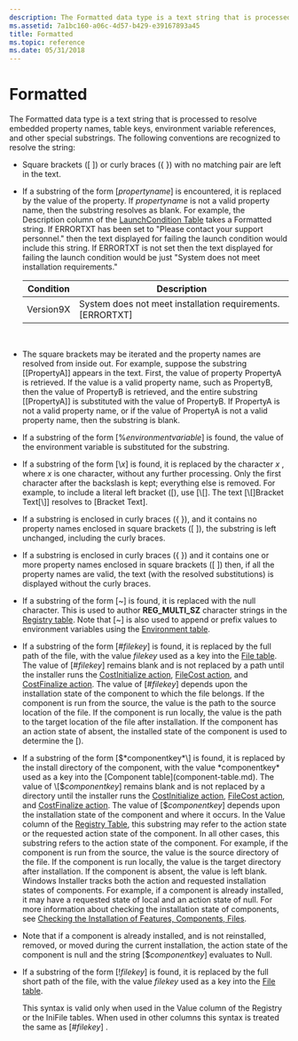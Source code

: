 ```yaml
---
description: The Formatted data type is a text string that is processed to resolve embedded property names, table keys, environment variable references, and other special substrings.
ms.assetid: 7a1bc160-a06c-4d57-b429-e39167893a45
title: Formatted
ms.topic: reference
ms.date: 05/31/2018
---
```


# Formatted

The Formatted data type is a text string that is processed to resolve embedded property names, table keys, environment variable references, and other special substrings. The following conventions are recognized to resolve the string:

-   Square brackets (\[ \]) or curly braces ({ }) with no matching pair are left in the text.
-   If a substring of the form \[*propertyname*\] is encountered, it is replaced by the value of the property. If *propertyname* is not a valid property name, then the substring resolves as blank. For example, the Description column of the [LaunchCondition Table](launchcondition-table.md) takes a Formatted string. If ERRORTXT has been set to "Please contact your support personnel." then the text displayed for failing the launch condition would include this string. If ERRORTXT is not set then the text displayed for failing the launch condition would be just "System does not meet installation requirements."

    

    | Condition | Description                                                  |
    |-----------|--------------------------------------------------------------|
    | Version9X | System does not meet installation requirements. \[ERRORTXT\] |

    

     

-   The square brackets may be iterated and the property names are resolved from inside out. For example, suppose the substring \[\[PropertyA\]\] appears in the text. First, the value of property PropertyA is retrieved. If the value is a valid property name, such as PropertyB, then the value of PropertyB is retrieved, and the entire substring \[\[PropertyA\]\] is substituted with the value of PropertyB. If PropertyA is not a valid property name, or if the value of PropertyA is not a valid property name, then the substring is blank.
-   If a substring of the form \[%*environmentvariable*\] is found, the value of the environment variable is substituted for the substring.
-   If a substring of the form \[\\*x*\] is found, it is replaced by the character *x* , where *x* is one character, without any further processing. Only the first character after the backslash is kept; everything else is removed. For example, to include a literal left bracket (\[), use \[\\\[\]. The text \[\\\[\]Bracket Text\[\\\]\] resolves to \[Bracket Text\].
-   If a substring is enclosed in curly braces ({ }), and it contains no property names enclosed in square brackets (\[ \]), the substring is left unchanged, including the curly braces.
-   If a substring is enclosed in curly braces ({ }) and it contains one or more property names enclosed in square brackets (\[ \]) then, if all the property names are valid, the text (with the resolved substitutions) is displayed without the curly braces.
-   If a substring of the form \[~\] is found, it is replaced with the null character. This is used to author **REG\_MULTI\_SZ** character strings in the [Registry table](registry-table.md). Note that \[~\] is also used to append or prefix values to environment variables using the [Environment table](environment-table.md).
-   If a substring of the form \[\#*filekey*\] is found, it is replaced by the full path of the file, with the value *filekey* used as a key into the [File table](file-table.md). The value of \[\#*filekey*\] remains blank and is not replaced by a path until the installer runs the [CostInitialize action](costinitialize-action.md), [FileCost action](filecost-action.md), and [CostFinalize action](costfinalize-action.md). The value of \[\#*filekey*\] depends upon the installation state of the component to which the file belongs. If the component is run from the source, the value is the path to the source location of the file. If the component is run locally, the value is the path to the target location of the file after installation. If the component has an action state of absent, the installed state of the component is used to determine the \[\).
-   If a substring of the form \[$*componentkey*\] is found, it is replaced by the install directory of the component, with the value *componentkey* used as a key into the [Component table](component-table.md). The value of \[$*componentkey*\] remains blank and is not replaced by a directory until the installer runs the [CostInitialize action](costinitialize-action.md), [FileCost action](filecost-action.md), and [CostFinalize action](costfinalize-action.md). The value of \[$*componentkey*\] depends upon the installation state of the component and where it occurs. In the Value column of the [Registry Table](registry-table.md), this substring may refer to the action state or the requested action state of the component. In all other cases, this substring refers to the action state of the component. For example, if the component is run from the source, the value is the source directory of the file. If the component is run locally, the value is the target directory after installation. If the component is absent, the value is left blank. Windows Installer tracks both the action and requested installation states of components. For example, if a component is already installed, it may have a requested state of local and an action state of null. For more information about checking the installation state of components, see [Checking the Installation of Features, Components, Files](checking-the-installation-of-features-components-files.md).
-   Note that if a component is already installed, and is not reinstalled, removed, or moved during the current installation, the action state of the component is null and the string \[$*componentkey*\] evaluates to Null.
-   If a substring of the form \[!*filekey*\] is found, it is replaced by the full short path of the file, with the value *filekey* used as a key into the [File table](file-table.md).

    This syntax is valid only when used in the Value column of the Registry or the IniFile tables. When used in other columns this syntax is treated the same as \[\#*filekey*\] .

 

 



